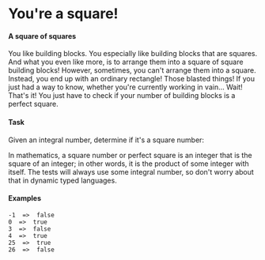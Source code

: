 # You're a square!
#### A square of squares

You like building blocks. You especially like building blocks that are squares. And what you even like more, is to arrange them into a square of square building blocks!
However, sometimes, you can't arrange them into a square. Instead, you end up with an ordinary rectangle! Those blasted things! If you just had a way to know, whether you're currently working in vain… Wait! That's it! You just have to check if your number of building blocks is a perfect square.

#### Task

Given an integral number, determine if it's a square number:

  In mathematics, a square number or perfect square is an integer that is the square of an integer; in other words, it is the product of some integer with itself. The tests will always use some integral number, so don't worry about that in dynamic typed languages.
#### Examples

 	-1  =>  false
 	0  =>  true
 	3  =>  false
 	4  =>  true
	25  =>  true
	26  =>  false

